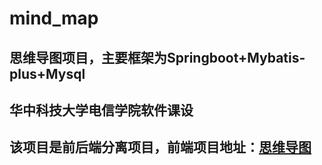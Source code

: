 # mind_map

## 思维导图项目，主要框架为Springboot+Mybatis-plus+Mysql

## 华中科技大学电信学院软件课设

## 该项目是前后端分离项目，前端项目地址：[思维导图](https://github.com/Yxd-1/vue_mind_map)
